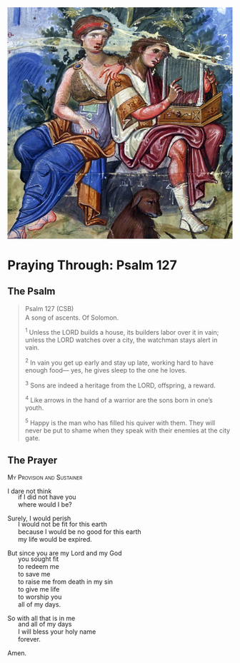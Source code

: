 <img class="intro-right" src="art-paris-psalter.jpg">

<style>
  li {list-style-type: none;}
  p + ul {
    margin-top: -18px;
}
</style>

# Praying Through: Psalm 127

## The Psalm

>Psalm 127 (CSB)  
><sup></sup> A song of ascents. Of Solomon. 
>
><sup>1</sup> Unless the LORD builds a house, its builders labor over it in vain; unless the LORD watches over a city, the watchman stays alert in vain. 
>
><sup>2</sup> In vain you get up early and stay up late, working hard to have enough food— yes, he gives sleep to the one he loves. 
>
><sup>3</sup> Sons are indeed a heritage from the LORD, offspring, a reward. 
>
><sup>4</sup> Like arrows in the hand of a warrior are the sons born in one’s youth. 
>
><sup>5</sup> Happy is the man who has filled his quiver with them. They will never be put to shame when they speak with their enemies at the city gate.

## The Prayer

<div style="font-variant: small-caps;">
My Provision and Sustainer
</div>

I dare not think
* if I did not have you
* where would I be?

Surely, I would perish
* I would not be fit for this earth
* because I would be no good for this earth
* my life would be expired.

But since you are my Lord and my God
* you sought fit
* to redeem me
* to save me
* to raise me from death in my sin
* to give me life
* to worship you
* all of my days.

So with all that is in me
* and all of my days
* I will bless your holy name
* forever.

Amen.
